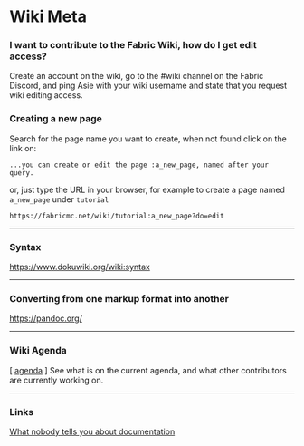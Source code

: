 # Wiki Meta

### I want to contribute to the Fabric Wiki, how do I get edit access?

Create an account on the wiki, go to the \#wiki channel on the Fabric
Discord, and ping Asie with your wiki username and state that you
request wiki editing access.

### Creating a new page

Search for the page name you want to create, when not found click on the
link on:

`...you can create or edit the page :a_new_page, named after your
query.`

or, just type the URL in your browser, for example to create a page
named `a_new_page` under `tutorial`

`https://fabricmc.net/wiki/tutorial:a_new_page?do=edit`

-----

### Syntax

<https://www.dokuwiki.org/wiki:syntax>

-----

### Converting from one markup format into another

<https://pandoc.org/>

-----

### Wiki Agenda

\[ [agenda](wiki/agenda.md) \] See what is on the current agenda, and what
other contributors are currently working on.

-----

### Links

[What nobody tells you about
documentation](https://www.divio.com/blog/documentation/)
